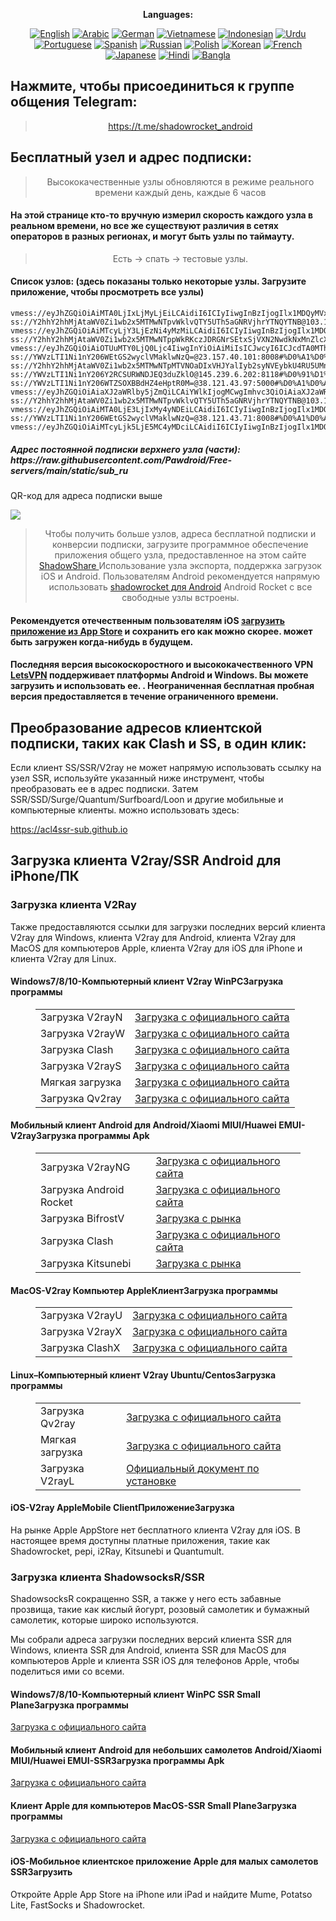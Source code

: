 
<div align="center">

**Languages:**

[![English](https://img.shields.io/badge/Language-English-red?style=for-the-badge)](README-en.md)
[![Arabic](https://img.shields.io/badge/Language-Arabic-red?style=for-the-badge)](README-ar.md)
[![German](https://img.shields.io/badge/Language-German-red?style=for-the-badge)](README-de.md)
[![Vietnamese](https://img.shields.io/badge/Language-Vietnamese-red?style=for-the-badge)](README-vi.md)
[![Indonesian](https://img.shields.io/badge/Language-Indonesian-red?style=for-the-badge)](README-id.md)
[![Urdu](https://img.shields.io/badge/Language-Urdu-red?style=for-the-badge)](README-ur-PK.md)
[![Portuguese](https://img.shields.io/badge/Language-Portuguese-red?style=for-the-badge)](README-pt-BR.md)
[![Spanish](https://img.shields.io/badge/Language-Spanish-red?style=for-the-badge)](README-es.md)
[![Russian](https://img.shields.io/badge/Language-Russian-red?style=for-the-badge)](README-ru.md)
[![Polish](https://img.shields.io/badge/Language-Polish-red?style=for-the-badge)](README-pl.md)
[![Korean](https://img.shields.io/badge/Language-Korean-red?style=for-the-badge)](README-ko-KR.md)
[![French](https://img.shields.io/badge/Language-French-red?style=for-the-badge)](README-fr.md)
[![Japanese](https://img.shields.io/badge/Language-Japanese-red?style=for-the-badge)](README-ja.md)
[![Hindi](https://img.shields.io/badge/Language-Hindi-red?style=for-the-badge)](README-hi.md)
[![Bangla](https://img.shields.io/badge/Language-Bangla-red?style=for-the-badge)](README-bn.md)

</div>
<h2>Нажмите, чтобы присоединиться к группе общения Telegram:</h2>
 <blockquote>
 <p style="text-align: center;"><a href="https://t.me/shadowrocket_android">https://t.me/shadowrocket_android</a></p>
 </blockquote>
 <h2>Бесплатный узел и адрес подписки:</h2>
 <blockquote>
 <p style="text-align: center;">Высококачественные узлы обновляются в режиме реального времени каждый день, каждые 6 часов</p>
 </blockquote>
 <h4>На этой странице кто-то вручную измерил скорость каждого узла в реальном времени, но все же существуют различия в сетях операторов в разных регионах, и могут быть узлы по таймауту. </h4>
 <blockquote>
 <p style="text-align: center;">Есть -> спать -> тестовые узлы. </p>
 </blockquote>
 <h4>Список узлов: (здесь показаны только некоторые узлы. Загрузите приложение, чтобы просмотреть все узлы)</h4>
    
```
vmess://eyJhZGQiOiAiMTA0LjIxLjMyLjEiLCAidiI6ICIyIiwgInBzIjogIlx1MDQyMVx1MDQyOFx1MDQxMCIsICJwb3J0IjogMjA5NiwgImlkIjogIjc1YTA4ODVmLTBjYTUtNDJhNC04NjUxLTM5MWNmODE5MzE1NCIsICJhaWQiOiAiMCIsICJuZXQiOiAid3MiLCAidHlwZSI6ICIiLCAiaG9zdCI6ICJkZTAxLnNoLWNsb3VkZmxhcmUuc2JzIiwgInBhdGgiOiAiLyIsICJ0bHMiOiAidGxzIn0=
ss://Y2hhY2hhMjAtaWV0Zi1wb2x5MTMwNTpvWklvQTY5UTh5aGNRVjhrYTNQYTNB@103.104.247.72:8080#%D0%9D%D0%B8%D0%B4%D0%B5%D1%80%D0%BB%D0%B0%D0%BD%D0%B4%D1%8B
vmess://eyJhZGQiOiAiMTcyLjY3LjEzNi4yMzMiLCAidiI6ICIyIiwgInBzIjogIlx1MDQyMVx1MDQyOFx1MDQxMCIsICJwb3J0IjogNDQzLCAiaWQiOiAiM2Y2MzhmMzQtOGRiYS00MTg2LWJjNDMtMjcxNmE3ZGRkNGJlIiwgImFpZCI6ICIwIiwgIm5ldCI6ICJ3cyIsICJ0eXBlIjogIiIsICJob3N0IjogImF6MDUuYmV5b25keS5jZmQiLCAicGF0aCI6ICIvbGluayIsICJ0bHMiOiAidGxzIn0=
ss://Y2hhY2hhMjAtaWV0Zi1wb2x5MTMwNTppWkRKczJDRGNrSEtxSjVXN2NwdkNxMnZlcXNxV245NWlxczZLcjZGM1lObnlNc2sydVBkUnJDaFFmU2h2SDF2NTZCcjFxV0VXNDRxSm5hNVFjTWNaRjdSQ0ptZHZ3dXE=@185.5.38.111:55988#%D0%91%D1%80%D0%B8%D1%82%D0%B0%D0%BD%D0%B8%D1%8F
vmess://eyJhZGQiOiAiOTUuMTY0LjQ0Ljc4IiwgInYiOiAiMiIsICJwcyI6ICJcdTA0MThcdTA0NDBcdTA0M2JcdTA0MzBcdTA0M2RcdTA0MzRcdTA0MzhcdTA0NGYiLCAicG9ydCI6IDIwNTIsICJpZCI6ICIzODUzNTAzMS1jY2MzLTRhOTQtYmQ1NC1jNjg4MDY0ODY0MDYiLCAiYWlkIjogIjAiLCAibmV0IjogIndzIiwgInR5cGUiOiAiIiwgImhvc3QiOiAiIiwgInBhdGgiOiAiL3ZtZXNzIiwgInRscyI6ICIifQ==
ss://YWVzLTI1Ni1nY206WEtGS2wyclVMaklwNzQ=@23.157.40.101:8008#%D0%A1%D0%A8%D0%90
ss://Y2hhY2hhMjAtaWV0Zi1wb2x5MTMwNTpMTVNOaDIxVHJYalIyb2syNVEybkU4RU5UMnpvQm1QdmthM1JDQ1VBSFpFTENuV29la1ZqdmFmODlxd2NSa2RieEVmZXAyYmMyYVV0bW54cXZGMWF5UVJlejFKSGpVTGo=@166.88.131.195:52952#%D0%A1%D0%A8%D0%90
ss://YWVzLTI1Ni1nY206Y2RCSURWNDJEQ3duZklO@145.239.6.202:8118#%D0%91%D1%80%D0%B8%D1%82%D0%B0%D0%BD%D0%B8%D1%8F
ss://YWVzLTI1Ni1nY206WTZSOXBBdHZ4eHptR0M=@38.121.43.97:5000#%D0%A1%D0%A8%D0%90
vmess://eyJhZGQiOiAiaXJ2aWRlby5jZmQiLCAiYWlkIjogMCwgImhvc3QiOiAiaXJ2aWRlby5jZmQiLCAiaWQiOiAiZTUzN2YyZjUtMmEwYy00ZjU5LTkyYzktODMyY2E2NDMzYmYzIiwgIm5ldCI6ICJ3cyIsICJwYXRoIjogIi9saW5rd3MiLCAicG9ydCI6IDQ0MywgInBzIjogIlx1MDQyNFx1MDQ0MFx1MDQzMFx1MDQzZFx1MDQ0Nlx1MDQzOFx1MDQ0ZiIsICJ0bHMiOiAidGxzIiwgInR5cGUiOiAiYXV0byIsICJzZWN1cml0eSI6ICJhdXRvIiwgInNraXAtY2VydC12ZXJpZnkiOiB0cnVlLCAic25pIjogIiJ9
ss://Y2hhY2hhMjAtaWV0Zi1wb2x5MTMwNTpvWklvQTY5UTh5aGNRVjhrYTNQYTNB@103.104.247.47:8080#%D0%9D%D0%B8%D0%B4%D0%B5%D1%80%D0%BB%D0%B0%D0%BD%D0%B4%D1%8B
vmess://eyJhZGQiOiAiMTA0LjE3LjIxMy4yNDEiLCAidiI6ICIyIiwgInBzIjogIlx1MDQyMVx1MDQyOFx1MDQxMCIsICJwb3J0IjogMjA5NSwgImlkIjogIjRiMzY2MjVjLWI5ZDktM2VhNi1hZWQ1LTg2ZDYyYzcwZTE2ZCIsICJhaWQiOiAiMCIsICJuZXQiOiAid3MiLCAidHlwZSI6ICIiLCAiaG9zdCI6ICIxMDAtMjA5LTQ3LTE0MS5zMi5kYi1saW5rMDIudG9wIiwgInBhdGgiOiAiL2RhYmFpLmluMTA0LjIwLjI3LjExNSIsICJ0bHMiOiAiIn0=
ss://YWVzLTI1Ni1nY206WEtGS2wyclVMaklwNzQ=@38.121.43.71:8008#%D0%A1%D0%A8%D0%90
vmess://eyJhZGQiOiAiMTcyLjk5LjE5MC4yMDciLCAidiI6ICIyIiwgInBzIjogIlx1MDQxMVx1MDQ0MFx1MDQzOFx1MDQ0Mlx1MDQzMFx1MDQzZFx1MDQzOFx1MDQ0ZiIsICJwb3J0IjogNTU1NzcsICJpZCI6ICJlOTIyZDQ4NS05OGE3LTQ3NWEtOWE0Ny1jZGUzNzIyYWM4MmUiLCAiYWlkIjogIjAiLCAibmV0IjogInRjcCIsICJ0eXBlIjogIiIsICJob3N0IjogIiIsICJwYXRoIjogIiIsICJ0bHMiOiAiIn0=
```
<h5>Адрес постоянной подписки верхнего узла (части): https://raw.githubusercontent.com/Pawdroid/Free-servers/main/static/sub_ru</h5>
 <p>QR-код для адреса подписки выше</p>
 <img src='https://raw.githubusercontent.com/Pawdroid/Free-servers/main/static/sub_ru.png' ширина=250 высота=250>
 <blockquote style='text-align: center;'>Чтобы получить больше узлов, адреса бесплатной подписки и конверсии подписки, загрузите программное обеспечение приложения общего узла, предоставленное на этом сайте <a href='https://shadowsharing.com'>ShadowShare </a> Использование узла экспорта, поддержка загрузок iOS и Android. Пользователям Android рекомендуется напрямую использовать <a href='https://github.com/Pawdroid/shadowrocket_for_android'>shadowrocket для Android</a> Android Rocket с все свободные узлы встроены. </blockquote>
 <h4>Рекомендуется отечественным пользователям iOS <a href='https://apps.apple.com/cn/app/shadowshare/id1612647259'>загрузить приложение из App Store</a> и сохранить его как можно скорее. может быть загружен когда-нибудь в будущем.</h4>
 <h4>Последняя версия высокоскоростного и высококачественного VPN <a href='https://letsgovpn.com'>LetsVPN</a> поддерживает платформы Android и Windows. Вы можете загрузить и использовать ее. . Неограниченная бесплатная пробная версия предоставляется в течение ограниченного времени. </h4>
 <div class="nv-content-wrap enter-content">
 <h2>Преобразование адресов клиентской подписки, таких как Clash и SS, в один клик:</h2>
 <p>Если клиент SS/SSR/V2ray не может напрямую использовать ссылку на узел SSR, используйте указанный ниже инструмент, чтобы преобразовать ее в адрес подписки. Затем SSR/SSD/Surge/Quantum/Surfboard/Loon и другие мобильные и компьютерные клиенты. можно использовать здесь:</p>
 <p><a href="https://acl4ssr-sub.github.io" target="_blank" rel="noreferrer noopener nofollow">https://acl4ssr-sub.github.io</a></p>
 <h2>Загрузка клиента V2ray/SSR Android для iPhone/ПК</h2>
 <h3>Загрузка клиента V2Ray</h3>
 <p>Также предоставляются ссылки для загрузки последних версий клиента V2ray для Windows, клиента V2ray для Android, клиента V2ray для MacOS для компьютеров Apple, клиента V2ray для iOS для iPhone и клиента V2ray для Linux. </p>
 <h4>Windows7/8/10-<strong>Компьютерный клиент V2ray WinPC</strong>Загрузка программы</h4>
 <figure class="wp-block-table alignwide is-style-stripes"><table><tbody><tr><td>Загрузка V2rayN</td><td><a href="https://github. com/2dust/v2rayN/releases" target="_blank" rel="noreferrer noopener">Загрузка с официального сайта</a></td></tr><tr><td>Загрузка V2rayW</td><td> <a href="https://github.com/Cenmrev/V2RayW/releases" target="_blank" rel="noreferrer noopener">Загрузка с официального сайта</a></td></tr><tr><td> Загрузка Clash</td><td><a href="https://github.com/Fndroid/clash_for_windows_pkg/releases" target="_blank" rel="noreferrer noopener">Загрузка с официального сайта</a></td> </tr><tr><td>Загрузка V2rayS</td><td><a href="https://github.com/Shinlor/V2RayS/releases" target="_blank" rel="noreferrer noopener"> Загрузка с официального сайта</a></td></tr><tr><td>Мягкая загрузка</td><td><a href="https://github.com/mellow-io/mellow/releases" target="_blank" rel="noreferrer noopener">Загрузка с официального сайта</a></td></tr><tr><td>Загрузка Qv2ray</td><td><a href= "https://github.com/Qv2ray/Qv2ray" target="_blank" rel="noreferrer noopener">Загрузка с официального сайта</a></td></tr></tbody></table></figure>
 <h4><strong>Мобильный клиент Android для Android/Xiaomi MIUI/Huawei EMUI-V2ray</strong>Загрузка программы Apk</h4>
 <figure class="wp-block-table alignwide is-style-stripes"><table><tbody><tr><td>Загрузка V2rayNG</td><td><a href="https://github. com/2dust/v2rayNG/releases" target="_blank" rel="noreferrer noopener">Загрузка с официального сайта</a></td></tr><tr><td>Загрузка Android Rocket</td><td><a href="https://github.com/Pawdroid/shadowrocket_for_android/releases" target="_blank" rel="noreferrer noopener">Загрузка с официального сайта</a></td></tr><tr> <td>Загрузка BifrostV</td><td><a rel="noreferrer noopener" href="https://www.appsapk.com/downloading/latest/com.github.dawndiy.bifrostv-0.6.8.apk " target="_blank">Загрузка с рынка</a></td></tr><tr><td>Загрузка Clash</td><td><a href="https://github.com/Kr328/ClashForAndroid/releases" target="_blank" rel="noreferrer noopener">Загрузка с официального сайта</a></td></tr><tr><td>Загрузка Kitsunebi</td><td><a rel =" noreferrer noopener" href="https://apkpure.com/kitsunebi/fun.kitsunebi.kitsunebi4android" target="_blank">Загрузка с рынка</a></td></tr></tbody></table></figure>
 <h4><strong>MacOS-V2ray <strong>Компьютер Apple</strong>Клиент</strong>Загрузка программы</h4>
 <figure class="wp-block-table alignwide is-style-stripes"><table><tbody><tr><td>Загрузка V2rayU</td><td><a href="https://github. com/yanue/V2rayU/releases" target="_blank" rel="noreferrer noopener">Загрузка с официального сайта</a></td></tr><tr><td>Загрузка V2rayX</td><td> <a href="https://github.com/Cenmrev/V2RayX/releases" target="_blank" rel="noreferrer noopener">Загрузка с официального сайта</a></td></tr><tr><td> Загрузка ClashX</td><td><a href="https://github.com/yichengchen/clashX/releases" target="_blank" rel="noreferrer noopener">Загрузка с официального сайта</a></td> </tr></tbody></table></figure>
 <h4><strong>Linux</strong>–<strong>Компьютерный клиент V2ray Ubuntu/Centos</strong>Загрузка программы</h4>
 <figure class="wp-block-table alignwide is-style-stripes"><table><tbody><tr><td>Загрузка Qv2ray</td><td><a href="https://github. com/Qv2ray/Qv2ray" target="_blank" rel="noreferrer noopener">Загрузка с официального сайта</a></td></tr><tr><td>Мягкая загрузка</td><td><a href ="https://github.com/mellow-io/mellow/releases" target="_blank" rel="noreferrer noopener">Загрузка с официального сайта</a></td></tr><tr><td> Загрузка V2rayL</td><td><a rel="noreferrer noopener" href="https://github.com/jiangxufeng/v2rayL" target="_blank">Официальный документ по установке</a></td></tr></tbody></table></figure>
 <h4>iOS-<strong>V2ray Apple<strong>Mobile Client</strong>Приложение</strong>Загрузка</h4>
 <p>На рынке Apple AppStore нет бесплатного клиента V2ray для iOS. В настоящее время доступны платные приложения, такие как Shadowrocket, pepi, i2Ray, Kitsunebi и Quantumult. </p>
 <h3>Загрузка клиента ShadowsocksR/SSR</h3>
 <p>ShadowsocksR сокращенно SSR, а также у него есть забавные прозвища, такие как кислый йогурт, розовый самолетик и бумажный самолетик, которые широко используются. </p>
 <p>Мы собрали адреса загрузки последних версий клиента SSR для Windows, клиента SSR для Android, клиента SSR для MacOS для компьютеров Apple и клиента SSR iOS для телефонов Apple, чтобы поделиться ими со всеми. </p>
 <h4><strong>Windows7/8/10-<strong>Компьютерный клиент WinPC SSR Small Plane</strong>Загрузка программы</strong></h4>
 <p><a rel="noreferrer noopener" href="https://github.com/shadowsocksrr/shadowsocksr-csharp/releases" target="_blank">Загрузка с официального сайта</a></p>
 <h4><strong><strong>Мобильный клиент Android для небольших самолетов Android/Xiaomi MIUI/Huawei EMUI-SSR</strong>Загрузка программы Apk</strong></h4>
 <p><a rel="noreferrer noopener" href="https://github.com/shadowsocksrr/shadowsocksr-android/releases" target="_blank">Загрузка с официального сайта</a></p>
 <h4><strong><strong>Клиент Apple для компьютеров MacOS-SSR Small Plane</strong>Загрузка программы</strong></h4>
 <p><a href="https://github.com/qinyuhang/ShadowsocksX-NG-R/releases" target="_blank" rel="noreferrer noopener">Загрузка с официального сайта</a></p>
 <h4><strong>iOS-<strong>Мобильное клиентское приложение Apple для малых самолетов SSR</strong></strong>Загрузить</h4>
 <p>Откройте Apple App Store на iPhone или iPad и найдите Mume, Potatso Lite, FastSocks и Shadowrocket. </p></div>
    